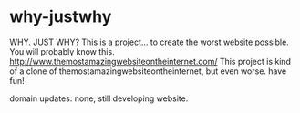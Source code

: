 # why-justwhy
WHY. JUST WHY?
This is a project... to  create the worst website possible.
You will probably know this. http://www.themostamazingwebsiteontheinternet.com/
This project is kind of a clone of themostamazingwebsiteontheinternet, but even worse. have fun!

domain updates:
none, still developing website.
